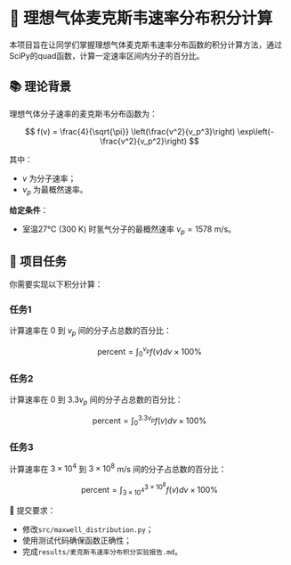 # 🍃 理想气体麦克斯韦速率分布积分计算

本项目旨在让同学们掌握理想气体麦克斯韦速率分布函数的积分计算方法，通过SciPy的quad函数，计算一定速率区间内分子的百分比。

## 📚 理论背景

理想气体分子速率的麦克斯韦分布函数为：

$$
f(v) = \frac{4}{\sqrt{\pi}} \left(\frac{v^2}{v_p^3}\right) \exp\left(-\frac{v^2}{v_p^2}\right)
$$

其中：

-  $v$ 为分子速率；
-  $v_p$ 为最概然速率。

**给定条件**：
- 室温27℃ (300 K) 时氢气分子的最概然速率  $v_p = 1578 \text{ m/s}$。

## 🚩 项目任务

你需要实现以下积分计算：

### 任务1
计算速率在 $0$ 到 $v_p$ 间的分子占总数的百分比：

$$
\text{percent} = \int_0^{v_p} f(v) dv \times 100\%
$$

### 任务2
计算速率在 $0$ 到 $3.3v_p$ 间的分子占总数的百分比：

$$
\text{percent} = \int_0^{3.3v_p} f(v) dv \times 100\%
$$

### 任务3
计算速率在 $3\times 10^4$ 到 $3\times 10^8$ m/s 间的分子占总数的百分比：

$$
\text{percent} = \int_{3\times10^4}^{3\times10^8} f(v) dv \times 100\%
$$


📝 提交要求：

- 修改`src/maxwell_distribution.py`；
- 使用测试代码确保函数正确性；
- 完成`results/麦克斯韦速率分布积分实验报告.md`。
